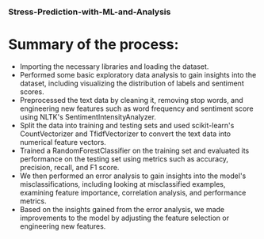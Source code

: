 ### Stress-Prediction-with-ML-and-Analysis
# Summary of the process:

* Importing the necessary libraries and loading the dataset.
* Performed some basic exploratory data analysis to gain insights into the dataset, including visualizing the distribution of labels and sentiment scores.
* Preprocessed the text data by cleaning it, removing stop words, and engineering new features such as word frequency and sentiment score using NLTK's SentimentIntensityAnalyzer.
* Split the data into training and testing sets and used scikit-learn's CountVectorizer and TfidfVectorizer to convert the text data into numerical feature vectors.
* Trained a RandomForestClassifier on the training set and evaluated its performance on the testing set using metrics such as accuracy, precision, recall, and F1 score.
* We then performed an error analysis to gain insights into the model's misclassifications, including looking at misclassified examples, examining feature importance, correlation analysis, and performance metrics.
* Based on the insights gained from the error analysis, we made improvements to the model by adjusting the feature selection or engineering new features.



